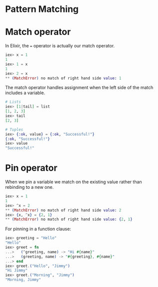 Pattern Matching
================

# Match operator

In Elixir, the `=` operator is actually our match operator.

```elixir
iex> x = 1
1
iex> 1 = x
1
iex> 2 = x
** (MatchError) no match of right hand side value: 1
```

The match operator handles assignment when the left side of the match includes a variable.

```elixir
# Lists
iex> [1|tail] = list
[1, 2, 3]
iex> tail
[2, 3]

# Tuples
iex> {:ok, value} = {:ok, "Successful!"}
{:ok, "Successful!"}
iex> value
"Successful!"
```

# Pin operator

When we pin a variable we match on the existing value rather than rebinding to a new one.

```elixir
iex> x = 1
1
iex> ^x = 2
** (MatchError) no match of right hand side value: 2
iex> {x, ^x} = {2, 1}
** (MatchError) no match of right hand side value: {2, 1}
```

For pinning in a function clause:

```elixir
iex> greeting = "Hello"
"Hello"
iex> greet = fn
...>   (^greeting, name) -> "Hi #{name}"
...>   (greeting, name) -> "#{greeting}, #{name}"
...> end
iex> greet.("Hello", "Jimmy")
"Hi Jimmy"
iex> greet.("Morning", "Jimmy")
"Morning, Jimmy"
```
